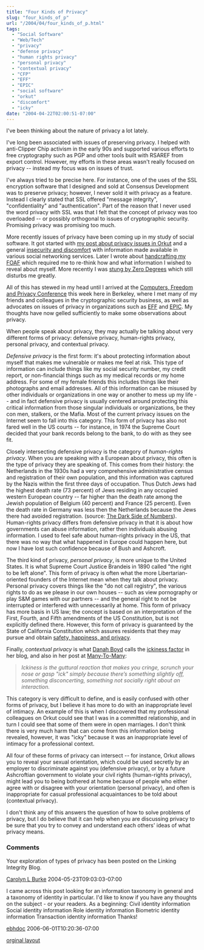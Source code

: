 ```yaml
---
title: "Four Kinds of Privacy"
slug: "four_kinds_of_p"
url: "/2004/04/four_kinds_of_p.html"
tags:
  - "Social Software"
  - "Web/Tech"
  - "privacy"
  - "defense privacy"
  - "human rights privacy"
  - "personal privacy"
  - "contextual privacy"
  - "CFP"
  - "EFF"
  - "EPIC"
  - "social software"
  - "orkut"
  - "discomfort"
  - "icky"
date: "2004-04-22T02:00:51-07:00"
---
```

<p>I've been thinking about the nature of privacy a lot lately.</p>
<p>I've long been associated with issues of preserving privacy. I helped with anti-Clipper Chip activism in the early 90s and supported various efforts to free cryptography such as PGP and other tools built with RSAREF from export control. However, my efforts in these areas wasn't really focused on privacy -- instead my focus was on issues of trust.</p>
<p>I've always tried to be precise here. For instance, one of the uses of the SSL encryption software that I designed and sold at Consensus Development was to preserve privacy; however, I never sold it with privacy as a feature. Instead I clearly stated that SSL offered "message integrity", "confidentiality" and "authentication". Part of the reason that I never used the word privacy with SSL was that I felt that the concept of privacy was too overloaded -- or possibly orthogonal to issues of cryptographic security. Promising privacy was promising too much.</p>
<p>More recently issues of privacy have been coming up in my study of social software. It got started with <a href="/2004/02/confirmed_email.html">my post about privacy issues in Orkut</a> and a general <a href="/2004/01/insecurity_at_o.html">insecurity and discomfort</a> with information made available in various social networking services. Later I wrote about <a href="/2004/02/handcrafting_my.html">handcrafting my FOAF</a> which required me to re-think how and what information I wished to reveal about myself. More recently I was <a href="/2004/04/annoyed_by_zero.html">stung by Zero Degrees</a> which still disturbs me greatly.</p>
<p>All of this has stewed in my head until I arrived at the <a href="http://www.cfp2004.org">Computers, Freedom and Privacy Conference</a> this week here in Berkeley, where I met many of my friends and colleagues in the cryptographic security business, as well as advocates on issues of privacy in organizations such as <a href="http://www.eff.org">EFF</a> and <a href="http://www.epic.org">EPIC</a>. My thoughts have now gelled sufficiently to make some observations about privacy.</p>
<p>When people speak about privacy, they may actually be talking about very different forms of privacy: defensive privacy, human-rights privacy, personal privacy, and contextual privacy.</p>
<p><em>Defensive privacy</em> is the first form: it's about protecting information about myself that makes me vulnerable or makes me feel at risk. This type of information can include things like my social security number, my credit report, or non-financial things such as my medical records or my home address. For some of my female friends this includes things like their photographs and email addresses. All of this information can be misused by other individuals or organizations in one way or another to mess up my life -- and in fact defensive privacy is usually centered around protecting this critical information from those singular individuals or organizations, be they con men, stalkers, or the Mafia. Most of the current privacy issues on the Internet seem to fall into this category. This form of privacy has also not fared well in the US courts -- for instance, in 1974 the Supreme Court decided that your bank records belong to the bank, to do with as they see fit.</p>
<p>Closely intersecting defensive privacy is the category of <em>human-rights privacy</em>. When you are speaking with a European about privacy, this often is the type of privacy they are speaking of. This comes from their history: the Netherlands in the 1930s had a very comprehensive administrative census and registration of their own population, and this information was captured by the Nazis within the first three days of occupation. Thus Dutch Jews had the highest death rate (73 percent) of Jews residing in any occupied western European country -- far higher than the death rate among the Jewish population of Belgium (40 percent) and France (25 percent). Even the death rate in Germany was less then the Netherlands because the Jews there had avoided registration. (source: <a href="http://www.findarticles.com/cf_dls/m2267/2_68/77187772/p4/article.jhtml">The Dark Side of Numbers</a>). Human-rights privacy differs from defensive privacy in that it is about how governments can abuse information, rather then individuals abusing information. I used to feel safe about human-rights privacy in the US, that there was no way that what happened in Europe could happen here, but now I have lost such confidence because of Bush and Ashcroft.</p>
<p>The third kind of privacy, <em>personal privacy</em>, is more unique to the United States. It is what Supreme Court Justice Brandeis in 1890 called "the right to be left alone". This form of privacy is often what the more Libertarian-oriented founders of the Internet mean when they talk about privacy. Personal privacy covers things like the "do not call registry", the various rights to do as we please in our own houses -- such as view pornography or play S&M games with our partners -- and the general right to not be interrupted or interfered with unnecessarily at home. This form of privacy has more basis in US law; the concept is based on an interpretation of the First, Fourth, and Fifth amendments of the US Constitution, but is not explicitly defined there. However, this form of privacy is guaranteed by the State of California Constitution which assures residents that they may pursue and obtain <a href="http://www.privacy.ca.gov/code/declaration.htm">safety, happiness, and privacy</a>.</p>
<p>Finally, <em>contextual privacy</em> is what <a href="http://www.zephoria.org/thoughts/">Danah Boyd</a> calls the <a href="http://www.zephoria.org/thoughts/archives/2004/04/14/why_privacy_issues_matter_to_me.html#004117">ickiness factor</a> in her blog, and also in her post at <a href=http://www.corante.com/many/archives/2004/04/16/the_ickiness_factor.php">Many-To-Many</a>:<blockquote><em>Ickiness is the guttural reaction that makes you cringe, scrunch your nose or gasp "ick" simply because there’s something slightly off, something disconcerting, something not socially right about an interaction.</em></blockquote><p/>This category is very difficult to define, and is easily confused with other forms of privacy, but I believe it has more to do with an inappropriate level of intimacy. An example of this is when I discovered that my professional colleagues on Orkut could see that I was in a committed relationship, and in turn I could see that some of them were in open marriages. I don't think there is very much harm that can come from this information being revealed, however, it was "icky" because it was an inappropriate level of intimacy for a professional context.</p>
<p>All four of these forms of privacy can intersect -- for instance, Orkut allows you to reveal your sexual orientation, which could be used secretly by an employer to discriminate against you (defensive privacy), or by a future Ashcroftian government to violate your civil rights (human-rights privacy), might lead you to being bothered at home because of people who either agree with or disagree with your orientation (personal privacy), and often is inappropriate for casual professional acquaintances to be told about (contextual privacy).</p>
<p>I don't think any of this answers the question of how to solve problems of privacy, but I do believe that it can help when you are discussing privacy to be sure that you try to convey and understand each others' ideas of what privacy means.</p>
<footer><h3>Comments</h3>
<div class="u-comment h-cite">
<p class="p-content p-name">Your exploration of types of privacy has been posted on the Linking Integrity Blog.
</p>
<a class="u-author h-card" href="http://linkingintegrity.blogspot.com/">Carolyn L Burke</a>
<time class="dt-published" datetime="2004-05-23T09:03:03-07:00">2004-05-23T09:03:03-07:00</time>
</div>
<div class="u-comment h-cite">
<p class="p-content p-name">I came across this post looking for an information taxonomy in general and a taxonomy of identity in particular.
I'd like to know if you have any thoughts on the subject - or your readers.
As a beginning:
Civil identity information
Social identity information
Role identity information
Biometric identity information
Transaction identity information
Thanks!
</p>
<a class="u-author h-card" href="http://drhassen.blogspot.com">ebhdoc</a>
<time class="dt-published" datetime="2006-06-01T10:20:36-07:00">2006-06-01T10:20:36-07:00</time>
</div>
</footer>
<p class="previous"><a href="/previous/2004/04/four_kinds_of_p.html" rel="syndication">orginal layout</a></p>
